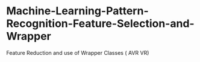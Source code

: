 # Machine-Learning-Pattern-Recognition-Feature-Selection-and-Wrapper
Feature Reduction and use of Wrapper Classes ( AVR VR)
